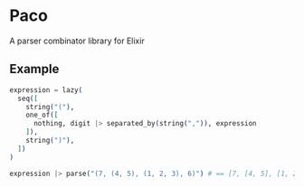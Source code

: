 # Paco
A parser combinator library for Elixir

## Example
```elixir
expression = lazy(
  seq([
    string("("),
    one_of([
      nothing, digit |> separated_by(string(",")), expression
    ]),
    string(")"),
  ])
)

expression |> parse("(7, (4, 5), (1, 2, 3), 6)") # == [7, [4, 5], [1, 2, 3], 6]
```
